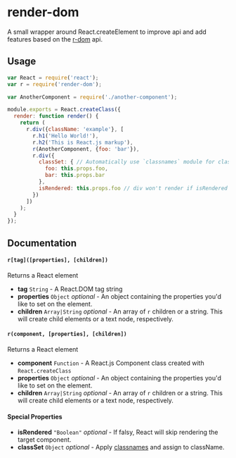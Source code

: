 # render-dom

A small wrapper around React.createElement to improve api and add features based on the [r-dom](https://github.com/uber/r-dom) api.

## Usage

```js
var React = require('react');
var r = require('render-dom');

var AnotherComponent = require('./another-component');

module.exports = React.createClass({
  render: function render() {
    return (
      r.div({className: 'example'}, [
        r.h1('Hello World!'),
        r.h2('This is React.js markup'),
        r(AnotherComponent, {foo: 'bar'}),
        r.div({
          classSet: { // Automatically use `classnames` module for classSet
            foo: this.props.foo,
            bar: this.props.bar
          },
          isRendered: this.props.foo // div won't render if isRendered is falsy
        })
      ])
    );
  }
});
```

## Documentation

#### `r[tag]([properties], [children])`

Returns a React element

- **tag** `String` - A React.DOM tag string
- **properties** `Object` *optional* - An object containing the properties you'd like to set on the element.
- **children** `Array|String` *optional* - An array of `r` children or a string. This will create child elements or a text node, respectively.

#### `r(component, [properties], [children])`

Returns a React element

- **component** `Function` - A React.js Component class created with `React.createClass`
- **properties** `Object` *optional* - An object containing the properties you'd like to set on the element.
- **children** `Array|String` *optional* - An array of `r` children or a string. This will create child elements or a text node, respectively.

#### Special Properties

- **isRendered** `"Boolean"` *optional* - If falsy, React will skip rendering the target component.
- **classSet** `Object` *optional* - Apply [classnames](https://www.npmjs.com/package/classnames) and assign to className.
